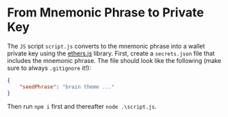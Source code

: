 # From Mnemonic Phrase to Private Key
The `JS` script `script.js` converts to the mnemonic phrase into a wallet private key using the [ethers.js](https://docs.ethers.io/v5/) library. First, create a `secrets.json` file that includes the mnemonic phrase. The file should look like the following (make sure to always `.gitignore` it!):
```json
{
    "seedPhrase": "brain theme ..."
}
```
Then run `npm i` first and thereafter `node .\script.js`.
